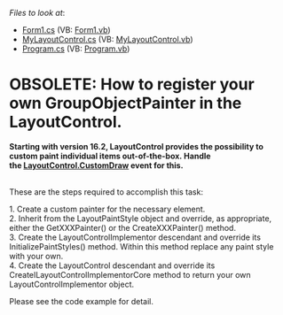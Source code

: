 <!-- default file list -->
*Files to look at*:

* [Form1.cs](./CS/q141275/Form1.cs) (VB: [Form1.vb](./VB/q141275/Form1.vb))
* [MyLayoutControl.cs](./CS/q141275/MyLayoutControl.cs) (VB: [MyLayoutControl.vb](./VB/q141275/MyLayoutControl.vb))
* [Program.cs](./CS/q141275/Program.cs) (VB: [Program.vb](./VB/q141275/Program.vb))
<!-- default file list end -->
# OBSOLETE: How to register your own GroupObjectPainter in the LayoutControl.


<p><strong>Starting with version 16.2, LayoutControl provides the possibility to custom paint individual items out-of-the-box. Handle the <a href="https://documentation.devexpress.com/#WindowsForms/DevExpressXtraLayoutLayoutControl_CustomDrawtopic">LayoutControl.CustomDraw</a> event for this.</strong></p>
<p><br>These are the steps required to accomplish this task:</p>
<p>1. Create a custom painter for the necessary element.<br> 2. Inherit from the LayoutPaintStyle object and override, as appropriate, either the GetXXXPainter() or the CreateXXXPainter() method.<br> 3. Create the LayoutControlImplementor descendant and override its InitializePaintStyles() method. Within this method replace any paint style with your own.<br> 4. Create the LayoutControl descendant and override its CreateILayoutControlImplementorCore method to return your own LayoutControlImplementor object.</p>
<p>Please see the code example for detail.</p>

<br/>


